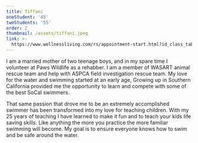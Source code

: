 ```yaml
---
title: Tiffani
oneStudent: '45'
twoStudents: '55'
order: 2
thumbnail: /assets/tiffani.jpeg
link: >-
  https://www.wellnessliving.com/rs/appointment-start.html?id_class_tab=3&k_business=248418&k_class_tab=13643&k_service=87318
---
```

I am a married mother of two teenage boys, and in my spare time I volunteer at Paws Wildlife as a rehabber.  I am a member of WASART animal rescue team and help with ASPCA field investigation rescue team.   My love for the water and swimming started at an early age, Growing up in Southern California provided me the opportunity to learn and compete with some of the best SoCal swimmers.

  That same passion that drove me to be an extremely accomplished swimmer has been transformed into my love for teaching children.  With my 25 years of teaching I have learned to make it fun and to teach your kids life saving skills.   Like anything the more you practice the more familiar swimming will become. My goal is to ensure everyone knows how to swim and be safe around the water.  
